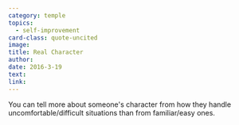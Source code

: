 ```yaml
---
category: temple
topics:
  - self-improvement
card-class: quote-uncited
image:
title: Real Character
author:
date: 2016-3-19
text:
link:
---
```

You can tell more about someone's character from how they handle uncomfortable/difficult situations than from familiar/easy ones.
